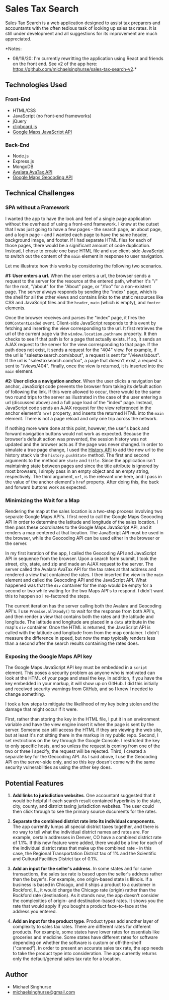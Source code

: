 # Sales Tax Search 

Sales Tax Search is a web application designed to assist tax preparers and
accountants with the often tedious task of looking up sales tax rates. It is
still under development and all suggestions for its improvement are much
appreciated.

*Notes:
- 08/19/20: I'm currently rewritting the application using React and
friends on the front end. See v2 of the app here: 
https://github.com/michaelsinghurse/sales-tax-search-v2.*

## Technologies Used 

### Front-End
* HTML/CSS
* JavaScript (no front-end frameworks)
* jQuery 
* [clipboard.js](https://clipboardjs.com/)
* [Google Maps JavaScript API](https://developers.google.com/maps/documentation/javascript/overview)

### Back-End
* Node.js
* Express.js
* MongoDB
* [Avalara AvaTax API](https://developer.avalara.com/)
* [Google Maps Geocoding API](https://developers.google.com/maps/documentation/geocoding/overview)

## Technical Challenges
### SPA without a Framework

I wanted the app to have the look and feel of a single page application without
the overhead of using a front-end framework. I knew at the outset that I was
just going to have a few pages - the search page, an about page, and a login
page - and I wanted each page to have the same header, background image, and
footer. If I had separate HTML files for each of those pages, there would be a
significant amount of code duplication. Instead, I chose to create one base HTML
file and use client-side JavaScript to switch out the content of the `main`
element in response to user navigation.

Let me illustrate how this works by considering the following two scenarios.

**#1: User enters a url.** When the user enters a url, the browser sends a
request to the server for the resource at the entered path, whether it's "/" for
the root, "/about" for the "About" page, or "/foo" for a non-existent page. The
server always responds by sending the "index" page, which is the shell for all
the other views and contains links to the static resources like CSS and
JavaScript files and the `header`, `main` (which is empty), and `footer`
elements. 

Once the browser receives and parses the "index" page, it fires the
`DOMContentLoaded` event. Client-side JavaScript responds to this event by
fetching and inserting the view corresponding to the url.  It first retrieves
the url of the current page via the `window.location.pathname` property. It then
checks to see if that path is for a page that actually exists. If so, it sends
an AJAX request to the server for the view corresponding to that page. If the
path does not exist, it sends a request for the "404" view. For example, if the
url is "salestaxsearch.com/about", a request is sent for "/views/about". If the
url is "salestaxsearch.com/foo", a page that doesn't exist, a request is sent to
"/views/404". Finally, once the view is returned, it is inserted into the `main`
element.

**#2: User clicks a navigation anchor.** When the user clicks a navigation bar
anchor, JavaScript code prevents the browser from taking its default action of
following the link. If this were allowed to occur, there would be the same two
round trips to the server as illustrated in the case of the user entering a url
(discussed above) and a full page load of the "index" page. Instead, JavaScript
code sends an AJAX request for the view referenced in the anchor element's
`href` property, and inserts the returned HTML into the `main` element. There is
not a page reload and only one trip across the network.

If nothing more were done at this point, however, the user's back and forward
navigation buttons would not work as expected. Because the browser's default
action was prevented, the session history was not updated and the browser acts
as if the page was never changed. In order to simulate a true page change, I
used the [History API](https://developer.mozilla.org/en-US/docs/Web/API/History)
to add the new url to the history stack via the `history.pushState` method.  The
first and second arguments to the method are `state` and `title`. Since the
application isn't maintaining state between pages and since the title attribute
is ignored by most browsers, I simply pass in an empty object and an empty
string, respectively. The third argument, `url`, is the relevant one here, and I
pass in the value of the anchor element's `href` property. After doing this, the
back and forward buttons work as expected. 

### Minimizing the Wait for a Map

Rendering the map at the sales location is a two-step process involving two
separate Google Maps API's. I first need to call the Google Maps Geocoding API
in order to determine the latitude and longitude of the sales location.  I then
pass these coordinates to the Google Maps JavaScript API, and it renders a map
centered at that location. The JavaScript API must be used in the browser, while
the Geocoding API can be used either in the browser or the server.

In my first iteration of the app, I called the Geocoding API and JavaScript API
in sequence from the browser. Upon a search form submit, I took the street,
city, state, and zip and made an AJAX request to the server. The server called
the Avalara AvaTax API for the tax rates at that address and rendered a view
that contained the rates. I then inserted the view in the `main` element and
called the Geocoding API and the JavaScript API. What happened was that the
`div` container for the map would be empty for a second or two while waiting for
the two Maps API's to respond. I didn't want this to happen so I re-factored the
steps.

The current iteration has the server calling both the Avalara and Geocoding
API's. I use `Promise.allReady()` to wait for the response from both API's, and
then render a view that contains both the rates and the latitude and longitude.
The latitude and longitude are placed in a `data` attribute in the map's `div`
container. Once the HTML is returned, the JavaScript API is called with the
latitude and longitude from from the map container. I didn't measure the
difference in speed, but now the map typically renders less than a second after
the search results containing the rates does. 

### Exposing the Google Maps API key

The Google Maps JavaScript API key must be embedded in a `script` element.  This
poses a security problem as anyone who is motivated can look at the HTML of your
page and steal the key. In addition, if you have the key embedded in your
markup, it will show up on GitHub. I did this initially and received security
warnings from GitHub, and so I knew I needed to change something.

I took a few steps to mitigate the likelihood of my key being stolen and the
damage that might occur if it were. 

First, rather than storing the key in the HTML file, I put it in an environment
variable and have the view engine insert it when the page is sent by the server.
Someone can still access the HTML if they are viewing the web site, but at least
it's not sitting there in the markup in my public repo. Second, I set
restrictions on the key through the Google Console. I restricted the key to only
specific hosts, and so unless the request is coming from one of the two or three
I specify, the request will be rejected. Third, I created a separate key for the
Geocoding API. As I said above, I use the Geocoding API on the server-side only,
and so this key doesn't come with the same security vulnerabilities as using the
other key does. 

## Potential Features
1. **Add links to jurisdiction websites**. One accountant suggested that it
   would be helpful if each search result contained hyperlinks to the state,
   city, county, and district taxing jurisdiction websites. The user could then
   click through to see the primary source documents for the rates.

2. **Separate the combined district rate into its individual components.** The
   app currently lumps all special district taxes together, and there is no way
   to tell what the individual district names and rates are. For example,
   certain addresses in Denver, CO have a combined district rate of 1.1%. If
   this new feature were added, there would be a line for each of the individual
   district rates that make up the combined rate - in this case, the Regional
   Transportation District tax of 1% and the Scientific and Cultural Facilities
   District tax of 0.1%.

3. **Add an input for the seller's address**. In some states and for some
   transactions, the sales tax rate is based upon the seller's address rather
   than the buyer's. For example, one origin-based state is Illinois. If a 
   business is based in Chicago, and it ships a product to a customer in
   Rockford, IL, it would charge the Chicago rate (origin) rather than the
   Rockford rate (destination). As it stands now, the app doesn't consider the
   complexities of origin- and destination-based rates. It shows you the rate
   that would apply if you bought a product face-to-face at the address you
   entered. 

4. **Add an input for the product type**. Product types add another layer of
   complexity to sales tax rates. There are different rates for different
   products. For example, some states have lower rates for essentials like
   groceries and medicine. Some states have different rates for software
   depending on whether the software is custom or off-the-shelf ("canned"). In
   order to present an accurate sales tax rate, the app needs to take the
   product type into consideration. The app currently returns only the 
   default/general sales tax rate for a location.
   
## Author
* Michael Singhurse
* michaelsinghurse@gmail.com 

